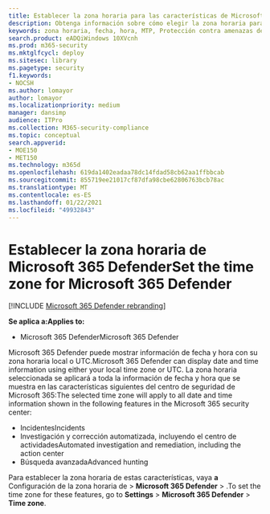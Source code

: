 ```yaml
---
title: Establecer la zona horaria para las características de Microsoft 365 Defender
description: Obtenga información sobre cómo elegir la zona horaria para la información de fecha y hora asociada a los incidentes, la investigación y la corrección automatizada y la búsqueda avanzada.
keywords: zona horaria, fecha, hora, MTP, Protección contra amenazas de Microsoft, M365, seguridad, incidentes, investigación y respuesta automatizada, AIR, búsqueda avanzada
search.product: eADQiWindows 10XVcnh
ms.prod: m365-security
ms.mktglfcycl: deploy
ms.sitesec: library
ms.pagetype: security
f1.keywords:
- NOCSH
ms.author: lomayor
author: lomayor
ms.localizationpriority: medium
manager: dansimp
audience: ITPro
ms.collection: M365-security-compliance
ms.topic: conceptual
search.appverid:
- MOE150
- MET150
ms.technology: m365d
ms.openlocfilehash: 619da1402eadaa78dc14fdad58cb62aa1ffbbcab
ms.sourcegitcommit: 855719ee21017cf87dfa98cbe62806763bcb78ac
ms.translationtype: MT
ms.contentlocale: es-ES
ms.lasthandoff: 01/22/2021
ms.locfileid: "49932843"
---
```

# <a name="set-the-time-zone-for-microsoft-365-defender"></a><span data-ttu-id="31a75-104">Establecer la zona horaria de Microsoft 365 Defender</span><span class="sxs-lookup"><span data-stu-id="31a75-104">Set the time zone for Microsoft 365 Defender</span></span>

[!INCLUDE [Microsoft 365 Defender rebranding](../includes/microsoft-defender.md)]


<span data-ttu-id="31a75-105">**Se aplica a:**</span><span class="sxs-lookup"><span data-stu-id="31a75-105">**Applies to:**</span></span>
- <span data-ttu-id="31a75-106">Microsoft 365 Defender</span><span class="sxs-lookup"><span data-stu-id="31a75-106">Microsoft 365 Defender</span></span>



<span data-ttu-id="31a75-107">Microsoft 365 Defender puede mostrar información de fecha y hora con su zona horaria local o UTC.</span><span class="sxs-lookup"><span data-stu-id="31a75-107">Microsoft 365 Defender can display date and time information using either your local time zone or UTC.</span></span> <span data-ttu-id="31a75-108">La zona horaria seleccionada se aplicará a toda la información de fecha y hora que se muestra en las características siguientes del centro de seguridad de Microsoft 365:</span><span class="sxs-lookup"><span data-stu-id="31a75-108">The selected time zone will apply to all date and time information shown in the following features in the Microsoft 365 security center:</span></span>
- <span data-ttu-id="31a75-109">Incidentes</span><span class="sxs-lookup"><span data-stu-id="31a75-109">Incidents</span></span>
- <span data-ttu-id="31a75-110">Investigación y corrección automatizada, incluyendo el centro de actividades</span><span class="sxs-lookup"><span data-stu-id="31a75-110">Automated investigation and remediation, including the action center</span></span>
- <span data-ttu-id="31a75-111">Búsqueda avanzada</span><span class="sxs-lookup"><span data-stu-id="31a75-111">Advanced hunting</span></span>

<span data-ttu-id="31a75-112">Para establecer la zona horaria de estas características, vaya **a** Configuración de la zona horaria de  >  **Microsoft 365 Defender**  >  .</span><span class="sxs-lookup"><span data-stu-id="31a75-112">To set the time zone for these features, go to **Settings** > **Microsoft 365 Defender** > **Time zone**.</span></span>
